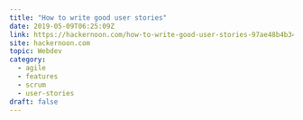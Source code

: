 ```yaml
---
title: "How to write good user stories"
date: 2019-05-09T06:25:09Z
link: https://hackernoon.com/how-to-write-good-user-stories-97ae48b4b34a?source=rss----3a8144eabfe3---4&utm_medium=RSS&utm_source=hune
site: hackernoon.com
topic: Webdev
category:
  - agile
  - features
  - scrum
  - user-stories
draft: false
---
```

